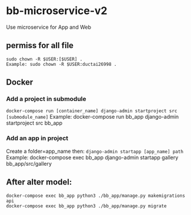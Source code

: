 # bb-microservice-v2
Use microservice for App and Web

## permiss for all file
```
sudo chown -R $USER:[$USER] . 
Example: sudo chown -R $USER:ductai26998 . 
```
## Docker
### Add a project in submodule
```docker-compose run [container_name] django-admin startproject src [submodule_name]```
Example: docker-compose run bb_app django-admin startproject src bb_app

### Add an app in project
Create a folder=app_name then:
```django-admin startapp [app_name] path```
Example: docker-compose exec bb_app django-admin startapp gallery bb_app/src/gallery

## After alter model:
```
docker-compose exec bb_app python3 ./bb_app/manage.py makemigrations api
docker-compose exec bb_app python3 ./bb_app/manage.py migrate
```
